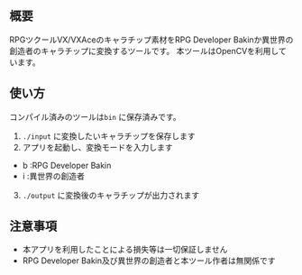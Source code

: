 ## 概要

RPGツクールVX/VXAceのキャラチップ素材をRPG Developer Bakinか異世界の創造者のキャラチップに変換するツールです。
本ツールはOpenCVを利用しています。

## 使い方

コンパイル済みのツールは`bin` に保存済みです。

1. `./input` に変換したいキャラチップを保存します
2. アプリを起動し、変換モードを入力します
  - b :RPG Developer Bakin
  - i :異世界の創造者
3. `./output` に変換後のキャラチップが出力されます

## 注意事項

- 本アプリを利用したことによる損失等は一切保証しません
- RPG Developer Bakin及び異世界の創造者と本ツール作者は無関係です
